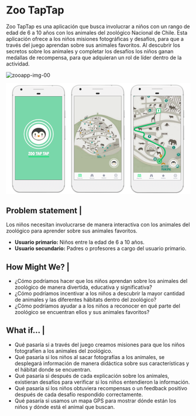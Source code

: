 # Zoo TapTap

Zoo TapTap es una aplicación que busca involucrar a niños con un rango de edad de 6 a 10 años con los animales del zoológico Nacional de Chile. Esta aplicación ofrece a los niños misiones fotográficas y desafíos, para que a través del juego aprendan sobre sus animales favoritos. Al descubrir los secretos sobre los animales y completar los desafíos los niños ganan medallas de recompensa, para que adquieran un rol de líder dentro de la actividad. 

![zooapp-img-00](https://user-images.githubusercontent.com/32286870/37929537-a54e95ea-3116-11e8-9738-bfb3b34928eb.png)

![](/img/zooapp-img-1.png)


## Problem statement |
Los niños necesitan involucrarse de manera interactiva con los animales del zoológico para aprender sobre sus animales favoritos.

- **Usuario primario:** Niños entre la edad de 6 a 10 años.
- **Usuario secundario:** Padres o profesores a cargo del usuario primario. 

## How Might We? |
- ¿Cómo podríamos hacer que los niños aprendan sobre los animales del zoológico de manera divertida, educativa y significativa?
- ¿Cómo podríamos incentivar a los niños a descubrir la mayor cantidad de animales y las diferentes hábitats dentro del zoológico?
- ¿Cómo podríamos ayudar a a los niños a reconocer en qué parte del zoológico se encuentran ellos y sus animales favoritos? 

## What if… | 
- Qué pasaría si a través del juego creamos misiones para que los niños fotografíen a los animales del zoológico.
- Qué pasaría si los niños al sacar fotografías a los animales, se desplegará información de manera didáctica sobre sus características y el hábitat donde se encuentran.
- Qué pasaría si después de cada explicación sobre los animales, existieran desafíos para verificar si los niños entendieron la información. 
- Qué pasaría si los niños obtuviera recompensas o un feedback positivo después de cada desafío respondido correctamente.
- Qué pasaría si usamos un mapa GPS para mostrar dónde están los niños y dónde está el animal que buscan.

